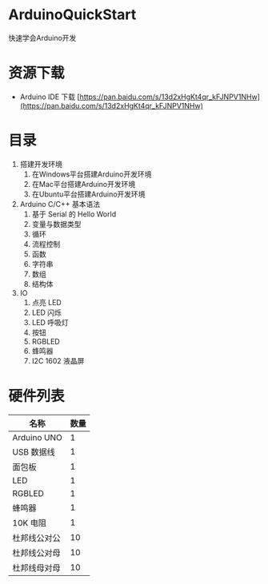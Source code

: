 # ArduinoQuickStart
快速学会Arduino开发

# 资源下载 

* Arduino IDE 下载 [https://pan.baidu.com/s/13d2xHgKt4qr_kFJNPV1NHw](https://pan.baidu.com/s/13d2xHgKt4qr_kFJNPV1NHw)

# 目录 

1. 搭建开发环境 
    1. 在Windows平台搭建Arduino开发环境  
    1. 在Mac平台搭建Arduino开发环境 
    1. 在Ubuntu平台搭建Arduino开发环境 
1. Arduino C/C++ 基本语法 
    1. 基于 Serial 的 Hello World 
    1. 变量与数据类型 
    1. 循环 
    1. 流程控制 
    1. 函数 
    1. 字符串 
    1. 数组 
    1. 结构体 
1. IO 
    1. 点亮 LED 
    1. LED 闪烁 
    1. LED 呼吸灯 
    1. 按钮 
    1. RGBLED 
    1. 蜂鸣器 
    1. I2C 1602 液晶屏 
    
# 硬件列表 

| 名称 | 数量 |
| --- | --- |
| Arduino UNO | 1 | 
| USB 数据线 | 1 |
| 面包板 | 1 |
| LED | 1 |
| RGBLED | 1 |
| 蜂鸣器 | 1 |
| 10K 电阻 | 1 |
| 杜邦线公对公 | 10 |
| 杜邦线公对母 | 10 |
| 杜邦线母对母 | 10 |